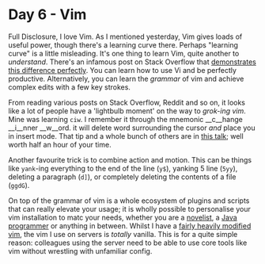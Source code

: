 # Day 6 - Vim

Full Disclosure, I love Vim.  As I mentioned yesterday, Vim gives loads of useful power, though there's a learning curve there.  Perhaps "learning curve" is a little misleading.  It's one thing to learn Vim, quite another to _understand_.  There's an infamous post on Stack Overflow that [demonstrates this difference perfectly](https://stackoverflow.com/questions/1218390/what-is-your-most-productive-shortcut-with-vim/1220118#1220118).  You can learn how to use Vi and be perfectly productive.  Alternatively, you can learn the _grammar_ of vim and achieve complex edits with a few key strokes.  

From reading various posts on Stack Overflow, Reddit and so on, it looks like a lot of people have a 'lightbulb moment' on the way to _grok-ing vim_.  Mine was learning `ciw`.  I remember it through the mnemonic __c__hange __i__nner __w__ord. it will delete word surrounding the cursor _and_ place you in insert mode. That tip and a whole bunch of others are in [this talk](https://www.youtube.com/watch?v=wlR5gYd6um0); well worth half an hour of your time.  

Another favourite trick is to combine action and motion.  This can be things like `yank`-ing everything to the end of the line (`y$`), yanking 5 line (`5yy`), deleting a paragraph (`d]`), or completely deleting the contents of a file (`ggdG`).

On top of the grammar of vim is a whole ecosystem of plugins and scripts that can really elevate your usage; it is wholly possible to personalise your vim installation to matc your needs, whether you are a [novelist](https://www.naperwrimo.org/wiki/index.php?title=Vim_for_Writers), a [Java programmer](https://spacevim.org/use-vim-as-a-java-ide/) or anything in between.  Whilst I have a [fairly heavily modified vim](https://github.com/JasmineElm/vim), the vim I use on servers is _totally_ vanilla.  This is for a quite simple reason: colleagues using the server need to be able to use core tools like vim without wrestling with unfamiliar config.
